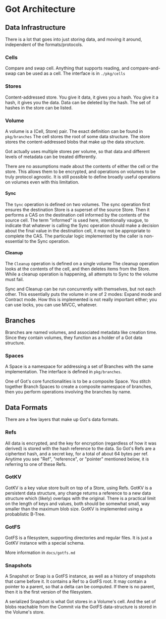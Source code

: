 # Got Architecture

## Data Infrastructure
There is a lot that goes into just storing data, and moving it around, independent of the formats/protocols.

### Cells
Compare and swap cell. Anything that supports reading, and compare-and-swap can be used as a cell.
The interface is in `./pkg/cells`

### Stores
Content-addressed store.
You give it data, it gives you a hash.
You give it a hash, it gives you the data.
Data can be deleted by the hash.
The set of hashes in the store can be listed.

### Volume
A volume is a (Cell, Store) pair.
The exact definition can be found in `pkg/branches`
The cell stores the root of some data structure.
The store stores the content-addressed blobs that make up the data structure.

Got actually uses multiple stores per volume, so that data and different levels of metadata can be treated differently.

There are no assumptions made about the contents of either the cell or the store.
This allows them to be encrypted, and operations on volumes to be truly protocol agnostic.
It is still possible to define broadly useful operations on volumes even with this limitation.

#### Sync
The `Sync` operation is defined on two volumes.
The sync operation first ensures the destination Store is a superset of the source Store.
Then it performs a CAS on the destination cell informed by the contents of the source cell.
The term "informed" is used here, intentionally vaugue, to indicate that whatever is calling the Sync operation
should make a decision about the final value in the destination cell, it may not be appropriate to complete the CAS.
The particular logic implemented by the caller is non-essential to the Sync operation.

#### Cleanup
The `Cleanup` operation is defined on a single volume
The cleanup operation looks at the contents of the cell, and then deletes items from the Store.
While a cleanup operation is happening, all attempts to Sync to the volume must fail.

Sync and Cleanup can be run concurrently with themselves, but not each other.
This essentially puts the volume in one of 2 modes: Expand mode and Contract mode.
How this is implemented is not really important either; you can use locks, you can use MVCC, whatever.

## Branches
Branches are named volumes, and associated metadata like creation time.
Since they contain volumes, they function as a holder of a Got data structure.

### Spaces
A Space is a namespace for addressing a set of Branches with the same implementation.
The interface is defined in `pkg/branches`.

One of Got's core functionalities is to be a composite Space.
You stitch together Branch Spaces to create a composite namespace of branches, then you perform operations involving the branches by name.

## Data Formats
There are a few layers that make up Got's data formats.

### Refs
All data is encrypted, and the key for encryption (regardless of how it was derived) is stored with the hash reference to the data.
So Got's Refs are a ciphertext hash, and a secret key, for a total of about 64 bytes per ref.
Anytime you see "Ref", "reference", or "pointer" mentioned below, it is referring to one of these Refs.

### GotKV
GotKV is a key value store built on top of a Store, using Refs.
GotKV is a persistent data structure, any change returns a reference to a new data structure which (likely) overlaps with the original.
There is a practical limit on the length of keys and values, both should be somewhat small, way smaller than the maximum blob size.
GotKV is implemented using a probablistic B-Tree.

### GotFS
GotFS is a filesystem, supporting directories and regular files.
It is just a GotKV instance with a special schema.

More information in `docs/gotfs.md`

### Snapshots
A Snapshot or Snap is a GotFS instance, as well as a history of snapshots that came before it.
It contains a Ref to a GotFS root.
It may contain a pointer to a parent, so that a delta can be computed.
If there is no parent, then it is the first version of the filesystem.

A serialized Snapshot is what Got stores in a Volume's cell.
And the set of blobs reachable from the Commit via the GotFS data-structure is stored in the Volume's store.
